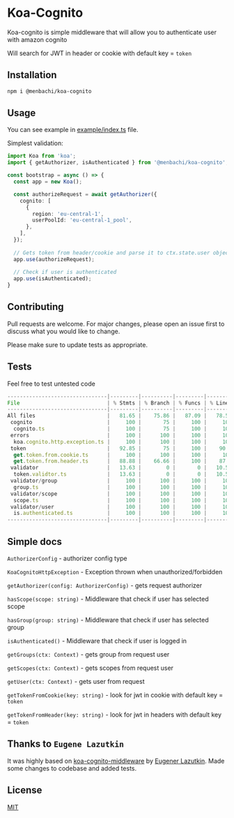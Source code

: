 # Koa-Cognito

Koa-cognito is simple middleware that will allow you to authenticate user with amazon cognito

Will search for JWT in header or cookie with default key = `token`

## Installation
```bash
npm i @menbachi/koa-cognito
```

## Usage
You can see example in [example/index.ts](https://github.com/Menbachi/koa-cognito/blob/main/example/index.ts) file.

Simplest validation:
```typescript
import Koa from 'koa';
import { getAuthorizer, isAuthenticated } from '@menbachi/koa-cognito';

const bootstrap = async () => {
  const app = new Koa();

  const authorizeRequest = await getAuthorizer({
    cognito: [
      {
        region: 'eu-central-1',
        userPoolId: 'eu-central-1_pool',
      },
    ],
  });
  
  // Gets token from header/cookie and parse it to ctx.state.user object
  app.use(authorizeRequest);  
  
  // Check if user is authenticated
  app.use(isAuthenticated);  
}
```


## Contributing
Pull requests are welcome. For major changes, please open an issue first to discuss what you would like to change.

Please make sure to update tests as appropriate.
## Tests
Feel free to test untested code
```typescript
--------------------------------|---------|----------|---------|---------|-------------------
File                            | % Stmts | % Branch | % Funcs | % Lines | Uncovered Line #s
--------------------------------|---------|----------|---------|---------|-------------------
All files                       |   81.65 |    75.86 |   87.09 |   78.57 |                  
 cognito                        |     100 |       75 |     100 |     100 |                  
  cognito.ts                    |     100 |       75 |     100 |     100 | 22               
 errors                         |     100 |      100 |     100 |     100 |                  
  koa.cognito.http.exception.ts |     100 |      100 |     100 |     100 |                  
 token                          |   92.85 |       75 |     100 |    90.9 |                  
  get.token.from.cookie.ts      |     100 |      100 |     100 |     100 |                  
  get.token.from.header.ts      |   88.88 |    66.66 |     100 |    87.5 | 13               
 validator                      |   13.63 |        0 |       0 |   10.52 |                  
  token.validtor.ts             |   13.63 |        0 |       0 |   10.52 | 5-29             
 validator/group                |     100 |      100 |     100 |     100 |                  
  group.ts                      |     100 |      100 |     100 |     100 |                  
 validator/scope                |     100 |      100 |     100 |     100 |                  
  scope.ts                      |     100 |      100 |     100 |     100 |                  
 validator/user                 |     100 |      100 |     100 |     100 |                  
  is.authenticated.ts           |     100 |      100 |     100 |     100 |                  
--------------------------------|---------|----------|---------|---------|-------------------
```


## Simple docs
`AuthorizerConfig` - authorizer config type

`KoaCognitoHttpException` - Exception thrown when unauthorized/forbidden

`getAuthorizer(config: AuthorizerConfig)` - gets request authorizer

`hasScope(scope: string)` - Middleware that check if user has selected scope

`hasGroup(group: string)` - Middleware that check if user has selected group

`isAuthenticated()` - Middleware that check if user is logged in 

`getGroups(ctx: Context)` - gets group from request user

`getScopes(ctx: Context)` - gets scopes from request user

`getUser(ctx: Context)` - gets user from request

`getTokenFromCookie(key: string)` - look for jwt in cookie with default key = `token`

`getTokenFromHeader(key: string)` - look for jwt in headers with default key = `token`

## Thanks to `Eugene Lazutkin`

It was highly based on [koa-cognito-middleware](https://github.com/uhop/koa-cognito-middleware) by [Eugener Lazutkin](https://github.com/uhop). Made some changes to codebase and added tests.

## License
[MIT](https://choosealicense.com/licenses/mit/)

